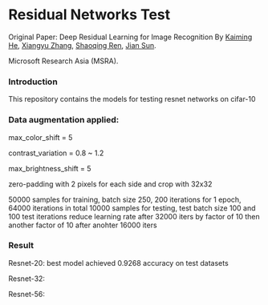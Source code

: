 # Residual Networks Test

Original Paper: Deep Residual Learning for Image Recognition
By [Kaiming He](http://research.microsoft.com/en-us/um/people/kahe/), [Xiangyu Zhang](https://scholar.google.com/citations?user=yuB-cfoAAAAJ&hl=en), [Shaoqing Ren](http://home.ustc.edu.cn/~sqren/), [Jian Sun](http://research.microsoft.com/en-us/people/jiansun/).

Microsoft Research Asia (MSRA).

### Introduction

This repository contains the models for testing resnet networks on cifar-10

### Data augmentation applied: 

max_color_shift = 5

contrast_variation = 0.8 ~ 1.2

max_brightness_shift = 5 

zero-padding with 2 pixels for each side and crop with 32x32

50000 samples for training, batch size 250, 200 iterations for 1 epoch, 64000 iterations in total
10000 samples for testing, test batch size 100 and 100 test iterations
reduce learning rate after 32000 iters by factor of 10
then another factor of 10 after anohter 16000 iters

### Result
Resnet-20: best model achieved 0.9268 accuracy on test datasets

Resnet-32:

Resnet-56:

